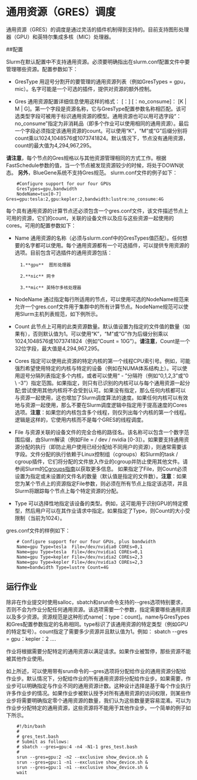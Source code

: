 # 通用资源（GRES）调度

通用资源（GRES）的调度是通过灵活的插件机制得到支持的。目前支持图形处理器（GPU）和英特尔集成多核（MIC）处理器。

##配置

Slurm在默认配置中不支持通用资源。必须要明确指出在slurm.conf配置文件中要管理哪些资源。配置参数如下：

* GresType 用逗号分割开的要管理的通用资源列表（例如GresTypes = gpu，mic）。名字可能是一个可选的插件，提供对资源的额外控制。

* Gres 通用资源配置详细信息使用这样的格式： <name> [：<type>] [：no_consume]：<number> [K | M | G]。第一个字段是资源名称，它与GresType配置参数名称相匹配。该可选类型字段可被用于标识通用资源的模型。通用资源也可以用可选字段“：no_consume”指定为非消耗品（即多个作业可以使用相同的通用资源）。最后一个字段必须指定该通用资源的count。可以使用“K”，“M”或“G”后缀分别将count乘以1024,1048576或1073741824。默认情况下，节点没有通用资源，count的最大值为4,294,967,295。

**请注意**，每个节点的Gres规格以与其他资源管理相同的方式工作。根据FastSchedule参数的值，当一个节点被发现资源较少的时候，将处于DOWN状态。
**另外**，BlueGene系统不支持Gres规范。
slurm.conf文件的例子如下：

        #Configure support for our four GPUs
        GresTypes=gpu,bandwidth
        NodeName=tux[0-7] Gres=gpu:tesla:2,gpu:kepler:2,bandwidth:lustre:no_consume:4G

每个具有通用资源的计算节点还必须包含一个gres.conf文件，该文件描述节点上可用的资源，它们的count，关联的设备文件以及应与这些资源一起使用的cores。可用的配置参数如下：

* Name 通用资源的名称（必须与slurm.conf中的GresTypes值匹配）。任何想要的名字都可以使用。每个通用资源都有一个可选插件，可以提供专用资源的选项。目前包含可选插件的通用资源包括：

        1.**gpu**  图形处理器

        2.**nic** 网卡

        3.**mic** 英特尔多核处理器

* NodeName 通过指定每行所适用的节点，可以使用可选的NodeName规范来允许一个gres.conf文件用于集群中的所有计算节点。NodeName规范可以使用Slurm主机列表规范，如下例所示。

* Count 此节点上可用的此类资源数量。默认值设置为指定的文件值的数量（如果有），否则默认值为1。可以使用“K”，“M”或“G”作为后缀分别乘以1024,1048576或1073741824（例如“Count = 10G”）。**请注意**，Count是一个32位字段，最大值是4,294,967,295。

* Cores 指定可以使用此资源的特定内核的第一个线程CPU索引号。例如，可能强烈希望使用特定的内核与特定的设备（例如在NUMA体系结构上）。可以使用逗号分隔列表指定多个内核，或者可以使用“ - ”分隔符（例如“0,1,2,3”或“0 \ -3”）指定范围。如果指定，则只有已识别的内核可以与每个通用资源一起分配;尝试使用其他内核将不会受到认可。如果没有指定，那么任何内核都可以与资源一起使用，这也增加了Slurm调度算法的速度。如果任何内核可以有效地与资源一起使用，那么不要在Slurm调度逻辑中指定用于提高速度的Cores选项。**注意**：如果您的内核包含多个线程，则仅列出每个内核的第一个线程。逻辑是这样的，它使用内核而不是每个GRES的线程调度。

* File 与资源关联的设备文件的完全合格的路径名。该名称可以包含一个数字范围后缀，由Slurm解读（例如File = / dev / nvidia [0-3]）。如果要支持通用资源分配的执行（即防止用户使用已经分配给不同用户的资源），则通常需要该字段。文件分配的执行依赖于Linux控制组（cgroups）和Slurm的task / cgroup插件，它们将分配的文件放入作业的cgroup并防止使用其他文件。请参阅Slurm的[Cgroups指南](https://slurm.schedmd.com/cgroups.html)以获取更多信息。 如果指定了File，则Count必须设置为指定或未设置的文件名的数量（默认值是指定的文件数）。**注意**：如果您为某个节点上的资源指定File参数，则必须在所有节点上指定该选项，并且Slurm将跟踪每个节点上每个特定资源的分配。

* Type 可以选择性地指定该设备的类型。例如，这可能用于识别GPU的特定模型，然后用户可以在其作业请求中指定。如果指定了Type，则Count的大小受限制（当前为1024）。

gres.conf文件的样例如下：

        # Configure support for our four GPUs, plus bandwidth
        Name=gpu Type=tesla  File=/dev/nvidia0 COREs=0,1
        Name=gpu Type=tesla  File=/dev/nvidia1 COREs=0,1
        Name=gpu Type=kepler File=/dev/nvidia2 COREs=2,3
        Name=gpu Type=kepler File=/dev/nvidia3 COREs=2,3
        Name=bandwidth Type=lustre Count=4G

## 运行作业

除非在作业提交时使用salloc，sbatch和srun命令支持的--gres选项特别要求，否则不会为作业分配任何通用资源。该选项需要一个参数，指定需要哪些通用资源以及多少资源。资源规范是这种形式name[：type：count]。name与GresTypes和Gres配置参数指定的名称相同。type标识了该通用资源的特定类型（例如GPU的特定型号）。count指定了需要多少资源并且默认值为1。例如： sbatch --gres = gpu：kepler：2 ....

作业将根据需要分配特定的通用资源以满足请求。如果作业被暂停，那些资源不能被其他作业使用。

如上所述，可以使用带有srun命令的--gres选项将分配给作业的通用资源分配给作业步。默认情况下，分配给作业的所有通用资源将分配给作业步。如果需要，作业步可以明确指定与作业不同的通用资源计数。这种设计选择是基于每个作业执行许多作业步的情况。如果作业步被默认授予对所有通用资源的访问权限，则某些作业步将需要明确指定零个通用资源的数量，我们认为这些数量更容易混淆。可以为作业步分配特定的通用资源，这些资源将不能用于其他作业步。一个简单的例子如下所示。

        #!/bin/bash
        #
        # gres_test.bash
        # Submit as follows:
        # sbatch --gres=gpu:4 -n4 -N1-1 gres_test.bash
        #
        srun --gres=gpu:2 -n2 --exclusive show_device.sh &
        srun --gres=gpu:1 -n1 --exclusive show_device.sh &
        srun --gres=gpu:1 -n1 --exclusive show_device.sh &
        wait
